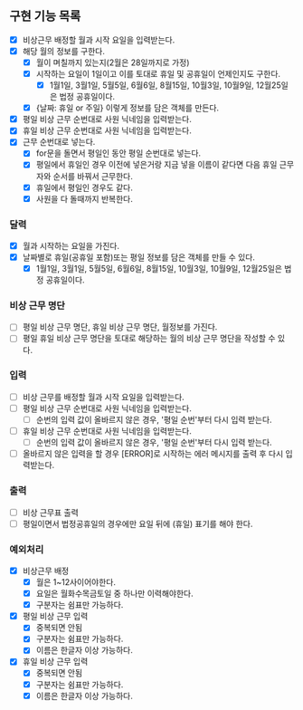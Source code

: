 ## 구현 기능 목록

- [x] 비상근무 배정할 월과 시작 요일을 입력받는다.
- [x] 해당 월의 정보를 구한다.
  - [x] 월이 며칠까지 있는지(2월은 28일까지로 가정)
  - [x] 시작하는 요일이 1일이고 이를 토대로 휴일 및 공휴일이 언제인지도 구한다.
    - [x] 1월1일, 3월1일, 5월5일, 6월6일, 8월15일, 10월3일, 10월9일, 12월25일은 법정 공휴일이다.
  - [x] {날짜: 휴일 or 주일} 이렇게 정보를 담은 객체를 만든다.
- [x] 평일 비상 근무 순번대로 사원 닉네임을 입력받는다.
- [x] 휴일 비상 근무 순번대로 사원 닉네임을 입력받는다.
- [x] 근무 순번대로 넣는다.
  - [x] for문을 돌면서 평일인 동안 평일 순번대로 넣는다.
  - [x] 평일에서 휴일인 경우 이전에 넣은거랑 지금 넣을 이름이 같다면 다음 휴일 근무자와 순서를 바꿔서 근무한다.
  - [x] 휴일에서 평일인 경우도 같다.
  - [x] 사원을 다 돌때까지 반복한다.

### 달력

- [x] 월과 시작하는 요일을 가진다.
- [x] 날짜별로 휴일(공휴일 포함)또는 평일 정보를 담은 객체를 만들 수 있다.
  - [x] 1월1일, 3월1일, 5월5일, 6월6일, 8월15일, 10월3일, 10월9일, 12월25일은 법정 공휴일이다.

### 비상 근무 명단

- [ ] 평일 비상 근무 명단, 휴일 비상 근무 명단, 월정보를 가진다.
- [ ] 평일 휴일 비상 근무 명단을 토대로 해당하는 월의 비상 근무 명단을 작성할 수 있다.

### 입력

- [ ] 비상 근무를 배정할 월과 시작 요일을 입력받는다.
- [ ] 평일 비상 근무 순번대로 사원 닉네임을 입력받는다.
  - [ ] 순번의 입력 값이 올바르지 않은 경우, '평일 순번'부터 다시 입력 받는다.
- [ ] 휴일 비상 근무 순번대로 사원 닉네임을 입력받는다.
  - [ ] 순번의 입력 값이 올바르지 않은 경우, '평일 순번'부터 다시 입력 받는다.
- [ ] 올바르지 않은 입력을 할 경우 [ERROR]로 시작하는 에러 메시지를 출력 후 다시 입력받는다.

### 출력

- [ ] 비상 근무표 출력
- [ ] 평일이면서 법정공휴일의 경우에만 요일 뒤에 (휴일) 표기를 해야 한다.

### 예외처리

- [x] 비상근무 배정
  - [x] 월은 1~12사이어야한다.
  - [x] 요일은 월화수목금토일 중 하나만 이력해야한다.
  - [x] 구분자는 쉼표만 가능하다.
- [x] 평일 비상 근무 입력
  - [x] 중복되면 안됨
  - [x] 구분자는 쉼표만 가능하다.
  - [x] 이름은 한글자 이상 가능하다.
- [x] 휴일 비상 근무 입력
  - [x] 중복되면 안됨
  - [x] 구분자는 쉼표만 가능하다.
  - [x] 이름은 한글자 이상 가능하다.

